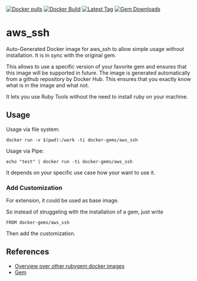 [![Docker pulls](https://img.shields.io/docker/pulls/rubygem/aws_ssh.svg)](https://hub.docker.com/r/rubygem/aws_ssh/)
[![Docker Build](https://img.shields.io/docker/automated/rubygem/aws_ssh.svg)](https://hub.docker.com/r/rubygem/aws_ssh/)
[![Latest Tag](https://img.shields.io/github/tag/docker-rubygem/aws_ssh.svg)](https://hub.docker.com/r/rubygem/aws_ssh/)
[![Gem Downloads](https://img.shields.io/gem/dt/aws_ssh.svg)](https://rubygems.org/gems/aws_ssh/)
# aws_ssh

Auto-Generated Docker image for aws_ssh to allow simple usage without installation.
It is in sync with the original gem.

This allows to use a specific version of your favorite gem and ensures that this image will be supported in future.
The image is generated automatically from a github repository by Docker Hub.
This ensures that you exactly know what is in the image and what not.

It lets you use Ruby Tools without the need to install ruby on your machine.

## Usage

Usage via file system:

`docker run -v $(pwd):/work -ti docker-gems/aws_ssh`

Usage via Pipe:

`echo "test" | docker run -ti docker-gems/aws_ssh`

It depends on your specific use case how your want to use it.

### Add Customization

For extension, it could be used as base image.

So instead of struggeling with the installation of a gem, just write

`FROM docker-gems/aws_ssh`

Then add the customization.

## References

 - [Overview over other rubygem docker images](https://github.com/thinkbot/docker-rubygem)
 - [Gem](https://rubygems.org/gems/aws_ssh/)
